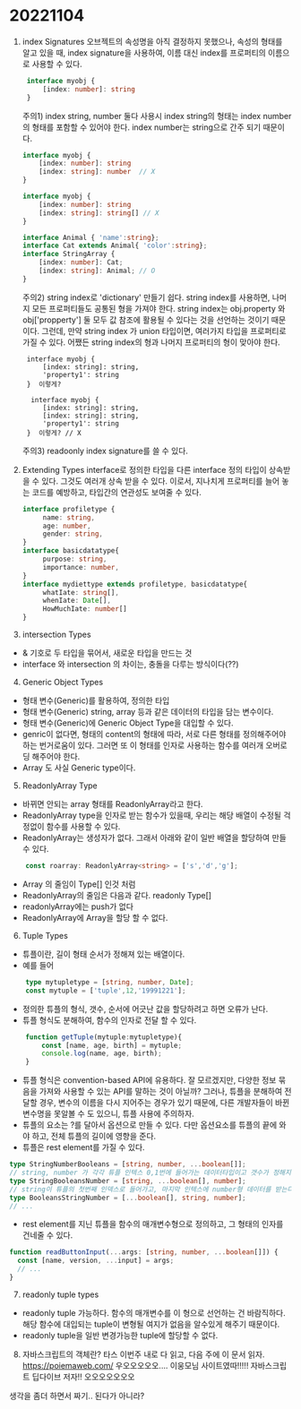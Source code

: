 # 20221104

1. index Signatures
   오브젝트의 속성명을 아직 결정하지 못했으나, 속성의 형태를 알고 있을 때, index signature을 사용하여, 이름 대신 index를 프로퍼티의 이름으로 사용할 수 있다.
   ```ts
    interface myobj {
        [index: number]: string
    }
   ```
   주의1) index string, number 둘다 사용시 index string의 형태는 index number의 형태를 포함할 수 있어야 한다. index number는 string으로 간주 되기 때문이다.
    ```ts
    interface myobj {
        [index: number]: string
        [index: string]: number  // X 
    }

    interface myobj {
        [index: number]: string
        [index: string]: string[] // X
    } 

    interface Animal { 'name':string};
    interface Cat extends Animal{ 'color':string};
    interface StringArray {
        [index: number]: Cat;
        [index: string]: Animal; // O
    }

   ```
   주의2) string index로 'dictionary' 만들기 쉽다. string index를 사용하면, 나머지 모든 프로퍼티들도 공통된 형을 가져야 한다. string index는 obj.property 와 obj['propperty'] 둘 모두 값 참조에 활용될 수 있다는 것을 선언하는 것이기 때문이다. 그런데, 만약 string index 가 union 타입이면, 여러가지 타입을 프로퍼티로 가질 수 있다. 어쨌든 string index의 형과 나머지 프로퍼티의 형이 맞아야 한다.
   ```
    interface myobj {
        [index: string]: string,
        'property1': string
    }  이렇게? 

     interface myobj {
        [index: string]: string,
        [index: string]: string,
        'property1': string
    }  이렇게? // X
   ```
   주의3) readoonly index signature를 쓸 수 있다. 


2. Extending Types
   interface로 정의한 타입을 다른 interface 정의 타입이 상속받을 수 있다. 그것도 여러개 상속 받을 수 있다. 이로서, 지나치게 프로퍼티를 늘어 놓는 코드를 예방하고, 타입간의 연관성도 보여줄 수 있다. 
   ```ts
   interface profiletype {
        name: string,
        age: number,
        gender: string,
   }
   interface basicdatatype{
        purpose: string,
        importance: number,
   }
   interface mydiettype extends profiletype, basicdatatype{
        whatIate: string[],
        whenIate: Date[],
        HowMuchIate: number[]
   }
   ```


3. intersection Types
- & 기호로 두 타입을 묶어서, 새로운 타입을 만드는 것
- interface 와 intersection 의 차이는, 충돌을 다루는 방식이다(??)


4.  Generic Object Types
- 형태 변수(Generic)를 활용하여, 정의한 타입
- 형태 변수(Generic) string, array 등과 같은 데이터의 타입을 담는 변수이다. 
- 형태 변수(Generic)에 Generic Object Type을 대입할 수 있다. 
- genric이 없다면, 형태의 content의 형태에 따라, 서로 다른 형태를 정의해주어야 하는 번거로움이 있다. 그러면 또 이 형태를 인자로 사용하는 함수를 여러개 오버로딩 해주어야 한다. 
- Array 도 사실 Generic type이다.


5. ReadonlyArray Type
- 바뀌면 안되는 array 형태를 ReadonlyArray라고 한다.
- ReadonlyArray type을 인자로 받는 함수가 있을때, 우리는 해당 배열이 수정될 걱정없이 함수를 사용할 수 있다.
- ReadonlyArray는 생성자가 없다. 그래서 아래와 같이 일반 배열을 할당하여 만들 수 있다.
```ts
    const roarray: ReadonlyArray<string> = ['s','d','g'];
```
- Array<Type> 의 줄임이 Type[] 인것 처럼
- ReadonlyArray<Type>의 줄임은 다음과 같다. readonly Type[]
- readonlyArray에는 push가 없다
- ReadonlyArray<Type>에 Array<Type>을 할당 할 수 없다. 

6. Tuple Types
- 튜플이란, 길이 형태 순서가 정해져 있는 배열이다. 
- 예를 들어
```ts
    type mytupletype = [string, number, Date];
    const mytuple = ['tuple',12,'19991221'];
```
- 정의한 튜플의 형식, 갯수, 순서에 어긋난 값을 할당하려고 하면 오류가 난다.
- 튜플 형식도 분해하여, 함수의 인자로 전달 할 수 있다.
```ts
    function getTuple(mytuple:mytupletype){
        const [name, age, birth] = mytuple;
        console.log(name, age, birth);
    }
```
- 튜플 형식은 convention-based API에 유용하다. 잘 모르겠지만, 다양한 정보 묶음을 가져와 사용할 수 있는 API를 말하는 것이 아닐까? 그러나, 튜플을 분해하여 전달할 경우, 변수의 이름을 다시 지어주는 경우가 있기 때문에, 다른 개발자들이 바뀐 변수명을 못알볼 수 도 있으니, 튜플 사용에 주의하자.
- 튜플의 요소는 ?를 달아서 옵션으로 만들 수 있다. 다만 옵션요소를 튜플의 끝에 와야 하고, 전체 튜플의 길이에 영향을 준다.
- 튜플은 rest element를 가질 수 있다.
```ts
type StringNumberBooleans = [string, number, ...boolean[]];
// string, number 가 각각 튜플 인텍스 0,1번에 들어가는 데이터타입이고 갯수가 정해지지 않은 몇개의 boolean타입 값들이 튜플에 추가될 수 있다.
type StringBooleansNumber = [string, ...boolean[], number];
// string이 튜플의 첫번째 인덱스로 들어가고, 마지막 인텍스에 number형 데이터를 받는다. strin과 number 사이에는 몇개의 boolean값이 들어갈 수 있다.
type BooleansStringNumber = [...boolean[], string, number];
// ...
```
- rest element를 지닌 튜플을 함수의 매개변수형으로 정의하고, 그 형태의 인자를 건네줄 수 있다. 
```ts
function readButtonInput(...args: [string, number, ...boolean[]]) {
  const [name, version, ...input] = args;
  // ...
}
```

7. readonly tuple types
- readonly tuple 가능하다. 함수의 매개변수를 이 형으로 선언하는 건 바람직하다. 해당 함수에 대입되는 tuple이 변형될 여지가 없음을 알수있게 해주기 때문이다. 
- readonly tuple을 일반 변경가능한 tuple에 할당할 수 없다.


8. 자바스크립트의 객체란? 
타스 이번주 내로 다 읽고, 다음 주에 이 문서 읽자.
https://poiemaweb.com/ 우오오오오오.... 이웅모님 사이트였따!!!!!
자바스크립트 딥다이브 저자!! 오오오오오오오

생각을 좀더 하면서 짜기.. 된다가 아니라? 


